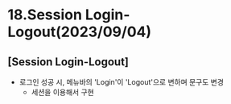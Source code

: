 # 18.Session Login-Logout(2023/09/04)

## [Session Login-Logout]

- 로그인 성공 시, 메뉴바의 'Login'이 'Logout'으로 변하며 문구도 변경
  - 세션을 이용해서 구현
